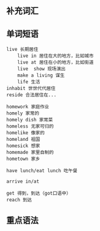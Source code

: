 
## 补充词汇


## 单词短语

	live 长期居住
		live in 居住在大的地方，比如城市 
		live at 居住在小的地方，比如街道
		live  show 现场演出
		make a living 谋生
		life 生活
	inhabit 世世代代居住
	reside 合法居住在...

	homework 家庭作业
	homely 家常的
	homely dish 家常菜
	homeless 无家可归的
	homelike 像家的
	homeland 祖国
	homesick 想家
	homemade 家里自制的
	hometown 家乡

	have lunch/eat lunch 吃午餐

	arrive in/at
	
	get 得到，到达（got口语中）
	reach 到达


## 重点语法